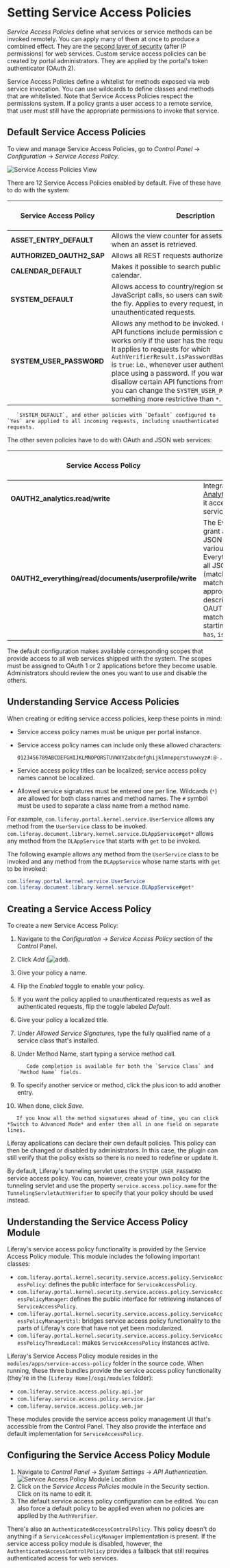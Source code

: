# Setting Service Access Policies

*Service Access Policies* define what services or service methods can be invoked remotely. You can apply many of them at once to produce a combined effect. They are the [second layer of security](./introduction-to-securing-web-services.md) (after IP permissions) for web services. Custom service access policies can be created by portal administrators. They are applied by the portal's token authenticator (OAuth 2).

Service Access Policies define a whitelist for methods exposed via web service invocation. You can use wildcards to define classes and methods that are whitelisted. Note that Service Access Policies respect the permissions system. If a policy grants a user access to a remote service, that user must still have the appropriate permissions to invoke that service.

## Default Service Access Policies

To view and manage Service Access Policies, go to *Control Panel* &rarr; *Configuration* &rarr; *Service Access Policy*.

![Service Access Policies View](./setting-service-access-policies/images/01.png)

There are 12 Service Access Policies enabled by default. Five of these have to do with the system:

| Service Access Policy | Description | Enabled by Default |
| --- | --- | --- |
| **ASSET_ENTRY_DEFAULT** | Allows the view counter for assets to be updated when an asset is retrieved. | &#10004; |
| **AUTHORIZED_OAUTH2_SAP** | Allows all REST requests authorized by OAuth 2. | &#10004; |
| **CALENDAR_DEFAULT** | Makes it possible to search public events in the calendar. | &#10004; |
| **SYSTEM_DEFAULT** | Allows access to country/region services by JavaScript calls, so users can switch languages on the fly. Applies to every request, including unauthenticated requests. | &#10004; |
| **SYSTEM_USER_PASSWORD** | Allows any method to be invoked. Of course, since API functions include permission checks, this call works only if the user has the required permission. It applies to requests for which `AuthVerifierResult.isPasswordBasedAuthentication` is `true`: i.e., whenever user authentication took place using a password. If you want to completely disallow certain API functions from being invoked, you can change the `SYSTEM_USER_PASSWORD` policy to something more restrictive than `*`. | &#10004; |

```note::
   `SYSTEM_DEFAULT`, and other policies with `Default` configured to `Yes` are applied to all incoming requests, including unauthenticated requests.
```

The other seven policies have to do with OAuth and JSON web services:

| Service Access Policy | Description | Enabled by Default |
| --- | --- | --- |
| **OAUTH2_analytics.read/write** | Integrates with [Liferay Analytics Cloud](https://www.liferay.com/products/analytics-cloud), allowing it access to JSON web services. | &#10004; |
| **OAUTH2_everything/read/documents/userprofile/write** | The Everything policies grant access to all the JSON web services for various reasons. Everything is everything: all JSON web services (matches `*`). The others match method signatures appropriate to their description. For example, OAUTH2_everything.read matches all methods starting with `fetch`, `get`, `has`, `is`, or `search`. | &#10004; |

The default configuration makes available corresponding scopes that provide access to all web services shipped with the system. The scopes must be assigned to OAuth 1 or 2 applications before they become usable. Administrators should review the ones you want to use and disable the others.

## Understanding Service Access Policies

When creating or editing service access policies, keep these points in mind:

* Service access policy names must be unique per portal instance.
* Service access policy names can include only these allowed characters:

    ```
    0123456789ABCDEFGHIJKLMNOPQRSTUVWXYZabcdefghijklmnopqrstuvwxyz#:@-./_
    ```

* Service access policy titles can be localized; service access policy names cannot be localized.
* Allowed service signatures must be entered one per line. Wildcards (`*`) are allowed for both class names and method names. The `#` symbol must be used to separate a class name from a method name.

For example, `com.liferay.portal.kernel.service.UserService` allows any method from the `UserService` class to be invoked. `com.liferay.document.library.kernel.service.DLAppService#get*` allows any method from the `DLAppService` that starts with `get` to be invoked.

The following example allows any method from the `UserService` class to be invoked and any method from the `DLAppService` whose name starts with `get` to be invoked:

```java
com.liferay.portal.kernel.service.UserService
com.liferay.document.library.kernel.service.DLAppService#get*
```

## Creating a Service Access Policy

To create a new Service Access Policy:

1. Navigate to the *Configuration* &rarr; *Service Access Policy* section of the Control Panel.
1. Click *Add* (![add](../../../images/icon-add.png)).
1. Give your policy a name.
1. Flip the *Enabled* toggle to enable your policy.
1. If you want the policy applied to unauthenticated requests as well as authenticated requests, flip the toggle labeled *Default*.
1. Give your policy a localized title.
1. Under _Allowed Service Signatures_, type the fully qualified name of a service class that's installed.
1. Under Method Name, start typing a service method call.

    ```note::
       Code completion is available for both the `Service Class` and `Method Name` fields.
    ```

1. To specify another service or method, click the plus icon to add another entry.
1. When done, click *Save*.

```tip::
   If you know all the method signatures ahead of time, you can click *Switch to Advanced Mode* and enter them all in one field on separate lines.
```

<!-- The following two paragraphs feel out of place; not sure where they should go. -->
Liferay applications can declare their own default policies. This policy can then be changed or disabled by administrators. In this case, the plugin can still verify that the policy exists so there is no need to redefine or update it.

By default, Liferay's tunneling servlet uses the `SYSTEM_USER_PASSWORD` service access policy. You can, however, create your own policy for the tunneling servlet and use the property `service.access.policy.name` for the `TunnelingServletAuthVerifier` to specify that your policy should be used instead.

## Understanding the Service Access Policy Module

Liferay's service access policy functionality is provided by the Service Access Policy module. This module includes the following important classes:

* `com.liferay.portal.kernel.security.service.access.policy.ServiceAccessPolicy`: defines the public interface for `ServiceAccessPolicy`.
* `com.liferay.portal.kernel.security.service.access.policy.ServiceAccessPolicyManager`: defines the public interface for retrieving instances of `ServiceAccessPolicy`.
* `com.liferay.portal.kernel.security.service.access.policy.ServiceAccessPolicyManagerUtil`: bridges service access policy functionality to the parts of Liferay's core that have not yet been modularized.
* `com.liferay.portal.kernel.security.service.access.policy.ServiceAccessPolicyThreadLocal`: makes `ServiceAccessPolicy` instances active.

Liferay's Service Access Policy module resides in the `modules/apps/service-access-policy` folder in the source code. When running, these three bundles provide the service access policy functionality (they're in the `[Liferay Home]/osgi/modules` folder):

* `com.liferay.service.access.policy.api.jar`
* `com.liferay.service.access.policy.service.jar`
* `com.liferay.service.access.policy.web.jar`

These modules provide the service access policy management UI that's accessible from the Control Panel. They also provide the interface and default implementation for `ServiceAccessPolicy`.

## Configuring the Service Access Policy Module

1. Navigate to _Control Panel_ &rarr; _System Settings_ &rarr; _API Authentication_.
    ![Service Access Policy Module Location](./setting-service-access-policies/images/02.png)
1. Click on the _Service Access Policies_ module in the Security section. Click on its name to edit it.
1. The default service access policy configuration can be edited. You can also force a default policy to be applied even when no policies are applied by the `AuthVerifier`.

There's also an `AuthenticatedAccessControlPolicy`. This policy doesn't do anything if a `ServiceAccessPolicyManager` implementation is present. If the service access policy module is disabled, however, the `AuthenticatedAccessControlPolicy` provides a fallback that still requires authenticated access for web services.
